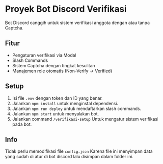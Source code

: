 # Proyek Bot Discord Verifikasi

Bot Discord canggih untuk sistem verifikasi anggota dengan atau tanpa Captcha.

## Fitur
- Pengaturan verifikasi via Modal
- Slash Commands
- Sistem Captcha dengan tingkat kesulitan
- Manajemen role otomatis (Non-Verify -> Verified)

## Setup
1. Isi file `.env` dengan token dan ID yang benar.
2. Jalankan `npm install` untuk menginstal dependensi.
3. Jalankan `npm run deploy` untuk mendaftarkan slash commands.
4. Jalankan `npm start` untuk menyalakan bot.
5. Jalankan command `/verifikasi-setup` Untuk mengatur sistem verifikasi pada bot.

## Info
Tidak perlu memodifikasi file `config.json` Karena file ini menyimpan data yang sudah di atur di bot discord lalu disimpan dalam folder ini.
